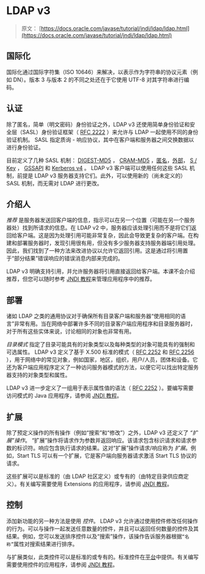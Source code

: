 # LDAP v3

> 原文： [https://docs.oracle.com/javase/tutorial/jndi/ldap/ldap.html](https://docs.oracle.com/javase/tutorial/jndi/ldap/ldap.html)

## 国际化

国际化通过国际字符集（ISO 10646）来解决，以表示作为字符串的协议元素（例如 DN）。版本 3 与版本 2 的不同之处还在于它使用 UTF-8 对其字符串进行编码。

## 认证

除了匿名，简单（明文密码）身份验证之外，LDAP v3 还使用简单身份验证和安全层（SASL）身份验证框架（ [RFC 2222](http://www.ietf.org/rfc/rfc2222.txt) ）来允许与 LDAP 一起使用不同的身份验证机制。 SASL 指定质询 - 响应协议，其中在客户端和服务器之间交换数据以进行身份​​验证。

目前定义了几种 SASL 机制： [DIGEST-MD5](http://www.ietf.org/rfc/rfc2831.txt) ， [CRAM-MD5](http://www.ietf.org/rfc/rfc2195.txt) ，[匿名](http://www.ietf.org/rfc/rfc2245.txt)，[外部](http://www.ietf.org/rfc/rfc2222.txt)， [S / Key](http://www.ietf.org/rfc/rfc2222.txt) ， [GSSAPI](http://www.ietf.org/rfc/rfc2222.txt) 和 [Kerberos v4](http://www.ietf.org/rfc/rfc2222.txt) 。 LDAP v3 客户端可以使用任何这些 SASL 机制，前提是 LDAP v3 服务器支持它们。此外，可以使用新的（尚未定义的）SASL 机制，而无需对 LDAP 进行更改。

## 介绍人

_推荐_ 是服务器发送回客户端的信息，指示可以在另一个位置（可能在另一个服务器处）找到所请求的信息。在 LDAP v2 中，服务器应该处理引用而不是将它们返回给客户端。这是因为处理引用可能非常复杂，因此会导致更复杂的客户端。在构建和部署服务器时，发现引用很有用，但没有多少服务器支持服务器端引用处理。因此，我们找到了一种方法来改进协议以允许它返回引用。这是通过将引用置于“部分结果”错误响应的错误消息内部来完成的。

LDAP v3 明确支持引用，并允许服务器将引用直接返回给客户端。本课不会介绍推荐，但您可以随时参考 [JNDI 教程](https://docs.oracle.com/javase/jndi/tutorial/ldap/referral/index.html)来管理应用程序中的推荐。

## 部署

诸如 LDAP 之类的通用协议对于确保所有目录客户端和服务器“使用相同的语言”非常有用。当在网络中部署许多不同的目录客户端应用程序和目录服务器时，对于所有这些实体来说，讨论相同的对象也非常有用。

_目录模式_ 指定了目录可能具有的对象类型以及每种类型的对象可能具有的强制和可选属性。 LDAP v3 定义了基于 X.500 标准的模式（ [RFC 2252](http://www.ietf.org/rfc/rfc2252.txt) 和 [RFC 2256](http://www.ietf.org/rfc/rfc2256.txt) ），用于网络中的常见对象，例如国家，地区，组织，用户/人员，团体和设备。它还为客户端应用程序定义了一种访问服务器模式的方法，以便它可以找出特定服务器支持的对象类型和属性。

LDAP v3 进一步定义了一组用于表示属性值的语法（ [RFC 2252](http://www.ietf.org/rfc/rfc2252.txt) ）。要编写需要访问模式的 Java 应用程序，请参阅 [JNDI 教程](https://docs.oracle.com/javase/jndi/tutorial/ldap/schema/index.html)。

## 扩展

除了预定义操作的所有操作（例如“搜索”和“修改”）之外，LDAP v3 还定义了 _“扩展”操作_。 “扩展”操作将请求作为参数并返回响应。该请求包含标识请求和请求参数的标识符。响应包含执行请求的结果。这对“扩展”操作请求/响应称为 _扩展_。例如，Start TLS 可以有一个扩展，它是客户端向服务器请求激活 Start TLS 协议的请求。

这些扩展可以是标准的（由 LDAP 社区定义）或专有的（由特定目录供应商定义）。有关编写需要使用 Extensions 的应用程序，请参阅 [JNDI 教程](https://docs.oracle.com/javase/jndi/tutorial/ldap/ext/index.html)。

## 控制

添加新功能的另一种方法是使用 _控件_。 LDAP v3 允许通过使用控件修改任何操作的行为。可以与操作一起发送任意数量的控件，并且可以返回任何数量的控件及其结果。例如，您可以发送排序控件以及“搜索”操作，该操作告诉服务器根据`“名称”`属性对搜索结果进行排序。

与扩展类似，此类控件可以是标准的或专有的。标准控件在[平台](https://docs.oracle.com/javase/8/docs/api/javax/naming/ldap/Control.html)中提供。有关编写需要使用控件的应用程序，请参阅 [JNDI 教程](https://docs.oracle.com/javase/jndi/tutorial/ldap/ext/index.html)。